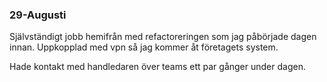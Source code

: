 ### 29-Augusti



Självständigt jobb hemifrån med refactoreringen som jag påbörjade dagen innan. Uppkopplad med vpn så jag kommer åt företagets system. 

Hade kontakt med handledaren över teams ett par gånger under dagen. 
